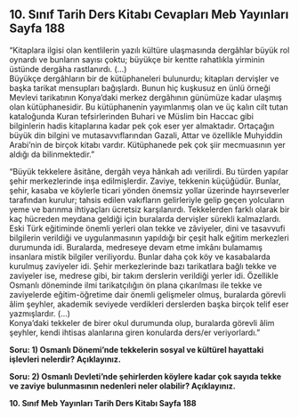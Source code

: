 ## 10. Sınıf Tarih Ders Kitabı Cevapları Meb Yayınları Sayfa 188

“Kitaplara ilgisi olan kentlilerin yazılı kültüre ulaşmasında dergâhlar büyük rol oynardı ve bunların sayısı çoktu; büyükçe bir kentte rahatlıkla yirminin üstünde dergâha rastlanırdı. (…)  
 Büyükçe dergâhların bir de kütüphaneleri bulunurdu; kitapları dervişler ve başka tarikat mensupları bağışlardı. Bunun hiç kuşkusuz en ünlü örneği Mevlevi tarikatının Konya’daki merkez dergâhının günümüze kadar ulaşmış olan kütüphanesidir. Bu kütüphanenin yayımlanmış olan ve üç kalın cilt tutan kataloğunda Kuran tefsirlerinden Buhari ve Müslim bin Haccac gibi bilginlerin hadis kitaplarına kadar pek çok eser yer almaktadır. Ortaçağın büyük din bilgini ve mutasavvıflarından Gazali, Attar ve özellikle Muhyiddin Arabi’nin de birçok kitabı vardır. Kütüphanede pek çok şiir mecmuasının yer aldığı da bilinmektedir.”

“Büyük tekkelere âsitâne, dergâh veya hânkah adı verilirdi. Bu türden yapılar şehir merkezlerinde inşa edilmişlerdir. Zaviye, tekkenin küçüğüdür. Bunlar, şehir, kasaba ve köylerle ticari yönden önemsiz yollar üzerinde hayırseverler tarafından kurulur; tahsis edilen vakıfların gelirleriyle gelip geçen yolcuların yeme ve barınma ihtiyaçları ücretsiz karşılanırdı. Tekkelerden farklı olarak bir kaç hücreden meydana geldiği için buralarda dervişler sürekli kalmazlardı. Eski Türk eğitiminde önemli yerleri olan tekke ve zâviyeler, dini ve tasavvufi bilgilerin verildiği ve uygulanmasının yapıldığı bir çeşit halk eğitim merkezleri durumunda idi. Buralarda, medreseye devam etme imkânı bulamamış insanlara mistik bilgiler veriliyordu. Bunlar daha çok köy ve kasabalarda kurulmuş zaviyeler idi. Şehir merkezlerinde bazı tarikatlara bağlı tekke ve zaviyeler ise, medrese gibi, bir takım derslerin verildiği yerler idi. Özellikle Osmanlı döneminde ilmi tarikatçılığın ön plana çıkarılması ile tekke ve zaviyelerde eğitim-öğretime dair önemli gelişmeler olmuş, buralarda görevli âlim şeyhler, akademik seviyede verdikleri derslerden başka birçok telif eser yazmışlardır. (…)  
 Konya’daki tekkeler de birer okul durumunda olup, buralarda görevli âlim şeyhler, kendi ihtisas alanlarına giren konularda ders/er veriyorlardı.”

**Soru: 1) Osmanlı Dönemi’nde tekkelerin sosyal ve kültürel hayattaki işlevleri nelerdir? Açıklayınız.**

**Soru: 2) Osmanlı Devleti’nde şehirlerden köylere kadar çok sayıda tekke ve zaviye bulunmasının nedenleri neler olabilir? Açıklayınız.**

**10. Sınıf Meb Yayınları Tarih Ders Kitabı Sayfa 188**